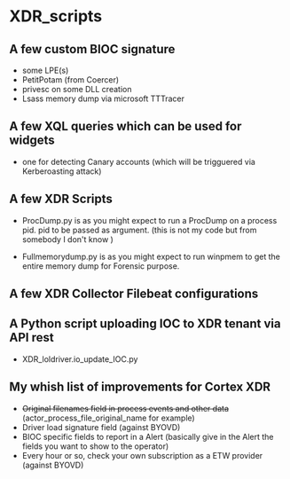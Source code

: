# XDR_scripts

##  A few custom BIOC signature
- some LPE(s) 
- PetitPotam (from Coercer)
- privesc on some DLL creation
- Lsass memory dump via microsoft TTTracer

## A few XQL queries which can be used for widgets
- one for detecting Canary accounts (which will be trigguered via Kerberoasting attack)  

## A few XDR Scripts

- ProcDump.py is as you might expect to run a ProcDump on a process pid. pid to be passed as argument. (this is not my code but from somebody I don't know )

- Fullmemorydump.py is as you might expect to run winpmem to get the entire memory dump for Forensic purpose.

## A few XDR Collector Filebeat configurations
  
  
## A Python script uploading IOC to XDR tenant via API rest

- XDR_loldriver.io_update_IOC.py


## My whish list of improvements for Cortex XDR  

- ~~Original filenames field in process events and other data~~ (actor_process_file_original_name for example)
- Driver load signature field (against BYOVD)
- BIOC specific fields to report in a Alert (basically give in the Alert the fields you want to show to the operator)
- Every hour or so, check your own subscription as a ETW provider (against BYOVD)

